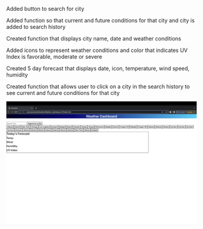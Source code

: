 Added button to search for city

Added function so that current and future conditions for that city and city is added to search history

Created function that displays city name, date and weather conditions

Added icons to represent weather conditions and color that indicates UV Index is favorable, moderate or severe

Created 5 day forecast that displays date, icon, temperature, wind speed, humidity

Created function that allows user to click on a city in the search history to see current and future conditions for that city

![alt text](./assets/screenshot.png)
